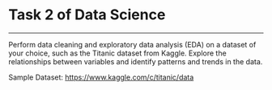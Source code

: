 # Task 2 of Data Science
---
Perform data cleaning and exploratory data analysis (EDA) on a dataset of your choice, such as the Titanic dataset from Kaggle. Explore the relationships between variables and identify patterns and trends in the data.

Sample Dataset: https://www.kaggle.com/c/titanic/data
